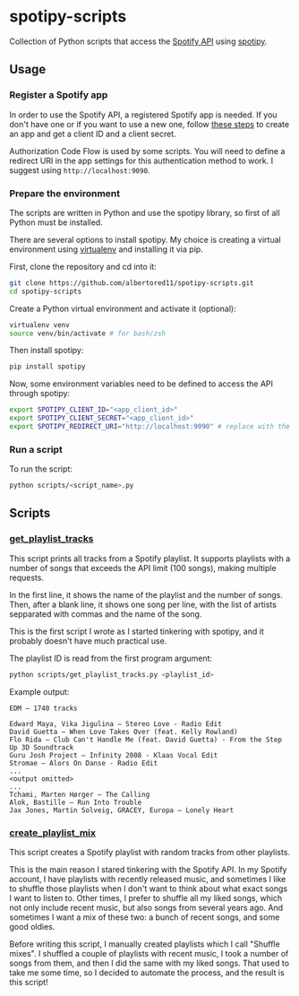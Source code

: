 # spotipy-scripts

Collection of Python scripts that access the [Spotify API](https://developer.spotify.com/documentation/web-api/) using
[spotipy](https://github.com/plamere/spotipy).

## Usage

### Register a Spotify app

In order to use the Spotify API, a registered Spotify app is needed. If you don't have one or if you want to use a new
one, follow [these steps](https://developer.spotify.com/documentation/general/guides/authorization/app-settings/) to
create an app and get a client ID and a client secret.

Authorization Code Flow is used by some scripts. You will need to define a redirect URI in the app settings for this
authentication method to work. I suggest using `http://localhost:9090`.

### Prepare the environment

The scripts are written in Python and use the spotipy library, so first of all Python must be installed.

There are several options to install spotipy. My choice is creating a virtual environment using
[virtualenv](https://virtualenv.pypa.io/en/latest/) and installing it via pip.

First, clone the repository and cd into it:

```bash
git clone https://github.com/albertored11/spotipy-scripts.git
cd spotipy-scripts
```

Create a Python virtual environment and activate it (optional):

```bash
virtualenv venv
source venv/bin/activate # for bash/zsh
```

Then install spotipy:

```bash
pip install spotipy
```

Now, some environment variables need to be defined to access the API through spotipy:

```bash
export SPOTIPY_CLIENT_ID="<app_client_id>"
export SPOTIPY_CLIENT_SECRET="<app_client_id>"
export SPOTIPY_REDIRECT_URI="http://localhost:9090" # replace with the redirect URI you chose
```

### Run a script

To run the script:

```bash
python scripts/<script_name>.py
```

## Scripts

### [get_playlist_tracks](https://github.com/albertored11/spotipy-scripts/blob/main/scripts/get_playlist_tracks.py)

This script prints all tracks from a Spotify playlist. It supports playlists with a number of songs that exceeds the API
limit (100 songs), making multiple requests.

In the first line, it shows the name of the playlist and the number of songs. Then, after a blank line, it shows one
song per line, with the list of artists sepparated with commas and the name of the song.

This is the first script I wrote as I started tinkering with spotipy, and it probably doesn't have much practical use.

The playlist ID is read from the first program argument:

```bash
python scripts/get_playlist_tracks.py <playlist_id>
```

Example output:

```
EDM — 1740 tracks

Edward Maya, Vika Jigulina — Stereo Love - Radio Edit
David Guetta — When Love Takes Over (feat. Kelly Rowland)
Flo Rida — Club Can't Handle Me (feat. David Guetta) - From the Step Up 3D Soundtrack
Guru Josh Project — Infinity 2008 - Klaas Vocal Edit
Stromae — Alors On Danse - Radio Edit
...
<output omitted>
...
Tchami, Marten Hørger — The Calling
Alok, Bastille — Run Into Trouble
Jax Jones, Martin Solveig, GRACEY, Europa — Lonely Heart
```

### [create_playlist_mix](https://github.com/albertored11/spotipy-scripts/blob/main/scripts/create_playlist_mix.py)

This script creates a Spotify playlist with random tracks from other playlists.

This is the main reason I stared tinkering with the Spotify API. In my Spotify account, I have playlists with recently
released music, and sometimes I like to shuffle those playlists when I don't want to think about what exact songs I want
to listen to. Other times, I prefer to shuffle all my liked songs, which not only include recent music, but also songs
from several years ago. And sometimes I want a mix of these two: a bunch of recent songs, and some good oldies.

Before writing this script, I manually created playlists which I call "Shuffle mixes". I shuffled a couple of playlists
with recent music, I took a number of songs from them, and then I did the same with my liked songs. That used to take me
some time, so I decided to automate the process, and the result is this script!


